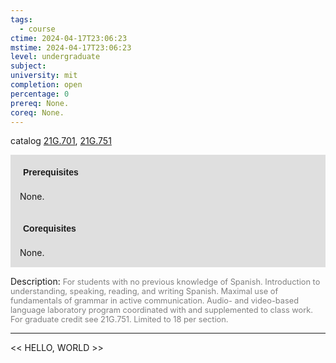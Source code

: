 ```yaml
---
tags:
  - course
ctime: 2024-04-17T23:06:23
mstime: 2024-04-17T23:06:23
level: undergraduate
subject: 
university: mit
completion: open
percentage: 0
prereq: None.
coreq: None.
---
```


catalog [21G.701](http://student.mit.edu/catalog/m21Gs.html#21G.701), [21G.751](http://student.mit.edu/catalog/m21Gs.html#21G.751)

<span style="display: block; padding: 15px; background-color: rgb(100, 100, 100, 0.2);"><font id="m_prereq2252_0" style="display: block; font-family: Arial, sans-serif; font-weight: bold; padding: 5px">Prerequisites</font><br><span id="prereq2252_0">None.</span></span>
<span style="display: block; padding: 15px; background-color: rgb(100, 100, 100, 0.2);"><font id="m_coreq2252_0" style="display: block; font-family: Arial, sans-serif; font-weight: bold; padding: 5px">Corequisites</font><br><span id="coreq2252_0">None.</span></span>

<font style="">Description:</font>
<font style="color: grey; font-size: 0.8rem;">For students with no previous knowledge of Spanish. Introduction to understanding, speaking, reading, and writing Spanish. Maximal use of fundamentals of grammar in active communication. Audio- and video-based language laboratory program coordinated with and supplemented to class work. For graduate credit see 21G.751. Limited to 18 per section.</font>



---

<< HELLO, WORLD >>
